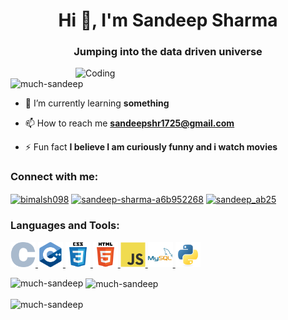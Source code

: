 <h1 align="center">Hi 👋, I'm Sandeep Sharma</h1>
<h3 align="center">Jumping into the data driven universe</h3>
<img align="right" alt="Coding" width="400" src="https://pbs.twimg.com/amplify_video_thumb/1082087758426923008/img/qrhtiStQT39SwSyz.jpg">

<p align="left"> <img src="https://komarev.com/ghpvc/?username=much-sandeep&label=Profile%20views&color=0e75b6&style=flat" alt="much-sandeep" /> </p>

- 🌱 I’m currently learning **something**

- 📫 How to reach me **sandeepshr1725@gmail.com**

- ⚡ Fun fact **I believe I am curiously funny and i watch movies**

<h3 align="left">Connect with me:</h3>
<p align="left">
<a href="https://twitter.com/bimalsh098" target="blank"><img align="center" src="https://raw.githubusercontent.com/rahuldkjain/github-profile-readme-generator/master/src/images/icons/Social/twitter.svg" alt="bimalsh098" height="30" width="40" /></a>
<a href="https://linkedin.com/in/sandeep-sharma-a6b952268" target="blank"><img align="center" src="https://raw.githubusercontent.com/rahuldkjain/github-profile-readme-generator/master/src/images/icons/Social/linked-in-alt.svg" alt="sandeep-sharma-a6b952268" height="30" width="40" /></a>
<a href="https://instagram.com/sandeep_ab25" target="blank"><img align="center" src="https://raw.githubusercontent.com/rahuldkjain/github-profile-readme-generator/master/src/images/icons/Social/instagram.svg" alt="sandeep_ab25" height="30" width="40" /></a>
</p>

<h3 align="left">Languages and Tools:</h3>
<p align="left"> <a href="https://www.cprogramming.com/" target="_blank" rel="noreferrer"> <img src="https://raw.githubusercontent.com/devicons/devicon/master/icons/c/c-original.svg" alt="c" width="40" height="40"/> </a> <a href="https://www.w3schools.com/cpp/" target="_blank" rel="noreferrer"> <img src="https://raw.githubusercontent.com/devicons/devicon/master/icons/cplusplus/cplusplus-original.svg" alt="cplusplus" width="40" height="40"/> </a> <a href="https://www.w3schools.com/css/" target="_blank" rel="noreferrer"> <img src="https://raw.githubusercontent.com/devicons/devicon/master/icons/css3/css3-original-wordmark.svg" alt="css3" width="40" height="40"/> </a> <a href="https://www.w3.org/html/" target="_blank" rel="noreferrer"> <img src="https://raw.githubusercontent.com/devicons/devicon/master/icons/html5/html5-original-wordmark.svg" alt="html5" width="40" height="40"/> </a> <a href="https://developer.mozilla.org/en-US/docs/Web/JavaScript" target="_blank" rel="noreferrer"> <img src="https://raw.githubusercontent.com/devicons/devicon/master/icons/javascript/javascript-original.svg" alt="javascript" width="40" height="40"/> </a> <a href="https://www.mysql.com/" target="_blank" rel="noreferrer"> <img src="https://raw.githubusercontent.com/devicons/devicon/master/icons/mysql/mysql-original-wordmark.svg" alt="mysql" width="40" height="40"/> </a> <a href="https://www.python.org" target="_blank" rel="noreferrer"> <img src="https://raw.githubusercontent.com/devicons/devicon/master/icons/python/python-original.svg" alt="python" width="40" height="40"/> </a> </p>

<p><img align="left" src="https://github-readme-stats.vercel.app/api/top-langs?username=much-sandeep&show_icons=true&locale=en&layout=compact" alt="much-sandeep" /></p>

<p>&nbsp;<img align="center" src="https://github-readme-stats.vercel.app/api?username=much-sandeep&show_icons=true&locale=en&theme=dark" alt="much-sandeep" /></p>

<p><img align="center" src="https://github-readme-streak-stats.herokuapp.com/?user=much-sandeep&theme=dark" alt="much-sandeep" /></p>

